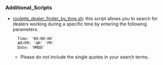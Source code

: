 ### Additional_Scripts
- [roulette_dealer_finder_by_time.sh](roulette_dealer_finder_by_time.sh): this script allows you to search for dealers working during a specific time by entering the following parameters:
		
		Time: '00:00:00' 
		AM/PM: 'AM' 'PM'
		Date: 'MMDD'

  -	Please do not include the single quotes in your search terms. 
